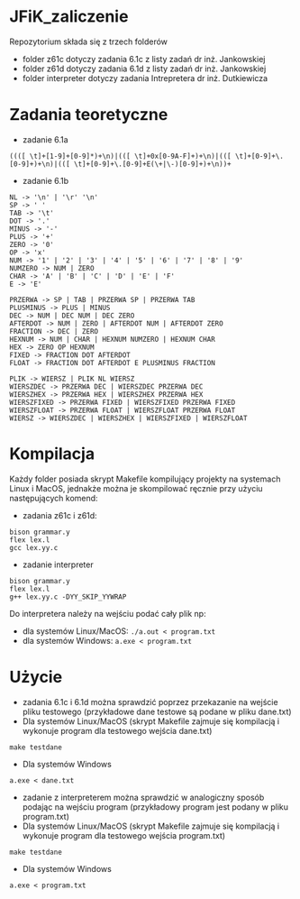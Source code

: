# JFiK_zaliczenie

Repozytorium składa się z trzech folderów
- folder z61c dotyczy zadania 6.1c z listy zadań dr inż. Jankowskiej
- folder z61d dotyczy zadania 6.1d z listy zadań dr inż. Jankowskiej
- folder interpreter dotyczy zadania Intrepretera dr inż. Dutkiewicza

# Zadania teoretyczne
- zadanie 6.1a
```
((([ \t]+[1-9]+[0-9]*)+\n)|(([ \t]+0x[0-9A-F]+)+\n)|(([ \t]+[0-9]+\.[0-9]+)+\n)|(([ \t]+[0-9]+\.[0-9]+E(\+|\-)[0-9]+)+\n))+
```
- zadanie 6.1b
```
NL -> '\n' | '\r' '\n'
SP -> ' '
TAB -> '\t'
DOT -> '.'
MINUS -> '-'
PLUS -> '+'
ZERO -> '0'
OP -> 'x'
NUM -> '1' | '2' | '3' | '4' | '5' | '6' | '7' | '8' | '9'
NUMZERO -> NUM | ZERO
CHAR -> 'A' | 'B' | 'C' | 'D' | 'E' | 'F'
E -> 'E'

PRZERWA -> SP | TAB | PRZERWA SP | PRZERWA TAB
PLUSMINUS -> PLUS | MINUS
DEC -> NUM | DEC NUM | DEC ZERO
AFTERDOT -> NUM | ZERO | AFTERDOT NUM | AFTERDOT ZERO
FRACTION -> DEC | ZERO
HEXNUM -> NUM | CHAR | HEXNUM NUMZERO | HEXNUM CHAR
HEX -> ZERO OP HEXNUM
FIXED -> FRACTION DOT AFTERDOT
FLOAT -> FRACTION DOT AFTERDOT E PLUSMINUS FRACTION

PLIK -> WIERSZ | PLIK NL WIERSZ
WIERSZDEC -> PRZERWA DEC | WIERSZDEC PRZERWA DEC
WIERSZHEX -> PRZERWA HEX | WIERSZHEX PRZERWA HEX
WIERSZFIXED -> PRZERWA FIXED | WIERSZFIXED PRZERWA FIXED
WIERSZFLOAT -> PRZERWA FLOAT | WIERSZFLOAT PRZERWA FLOAT
WIERSZ -> WIERSZDEC | WIERSZHEX | WIERSZFIXED | WIERSZFLOAT
```

# Kompilacja
Każdy folder posiada skrypt Makefile kompilujący projekty na systemach Linux i MacOS, jednakże można je skompilować ręcznie przy użyciu następujących komend:
- zadania z61c i z61d:

```
bison grammar.y
flex lex.l
gcc lex.yy.c
```

- zadanie interpreter
```
bison grammar.y
flex lex.l
g++ lex.yy.c -DYY_SKIP_YYWRAP
```

Do interpretera należy na wejściu podać cały plik np:
- dla systemów Linux/MacOS: `./a.out < program.txt `
- dla systemów Windows: `a.exe < program.txt`

# Użycie
- zadania 6.1c i 6.1d można sprawdzić poprzez przekazanie na wejście pliku testowego (przykładowe dane testowe są podane w pliku dane.txt)
- Dla systemów Linux/MacOS (skrypt Makefile zajmuje się kompilacją i wykonuje program dla testowego wejścia dane.txt)
```
make testdane
```
- Dla systemów Windows
```
a.exe < dane.txt
```
- zadanie z interpreterem można sprawdzić w analogiczny sposób podając na wejściu program (przykładowy program jest podany w pliku program.txt)
- Dla systemów Linux/MacOS (skrypt Makefile zajmuje się kompilacją i wykonuje program dla testowego wejścia program.txt)
```
make testdane
```
- Dla systemów Windows
```
a.exe < program.txt
```
